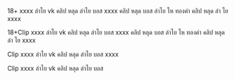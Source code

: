 18+ xxxx ลำไย vk คลิป หลุด ลำไย บอส xxxx คลิป หลุด บอส ลำไย ไห ทองคำ คลิป หลุด ลํา ไย xxxx

 18+Clip xxxx ลำไย vk คลิป หลุด ลำไย บอส xxxx คลิป หลุด บอส ลำไย ไห ทองคำ คลิป หลุด ลํา ไย xxxx

 Clip xxxx ลำไย vk คลิป หลุด ลำไย บอส xxxx

 Clip xxxx ลำไย vk คลิป หลุด ลำไย บอส
